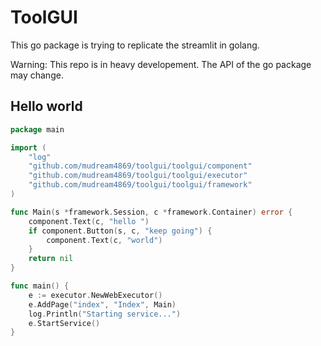 # ToolGUI

This go package is trying to replicate the streamlit in golang.

Warning: This repo is in heavy developement. The API of the go package may change.

## Hello world

```go
package main

import (
	"log"
	"github.com/mudream4869/toolgui/toolgui/component"
	"github.com/mudream4869/toolgui/toolgui/executor"
	"github.com/mudream4869/toolgui/toolgui/framework"
)

func Main(s *framework.Session, c *framework.Container) error {
    component.Text(c, "hello ")
    if component.Button(s, c, "keep going") {
        component.Text(c, "world")
    }
	return nil
}

func main() {
	e := executor.NewWebExecutor()
	e.AddPage("index", "Index", Main)
	log.Println("Starting service...")
	e.StartService()
}
```
